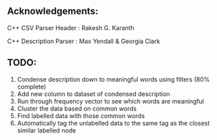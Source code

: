 
Acknowledgements:
------
C++ CSV Parser Header		: Rakesh G. Karanth

C++ Description Parser 		: Max Yendall & Georgia Clark

TODO:
------
1. Condense description down to meaningful words using filters (80% complete)
2. Add new column to dataset of condensed description
3. Run through frequency vector to see which words are meaningful
4. Cluster the data based on common words
5. Find labelled data with those common words
6. Automatically tag the unlabelled data to the same tag as the closest similar labelled node